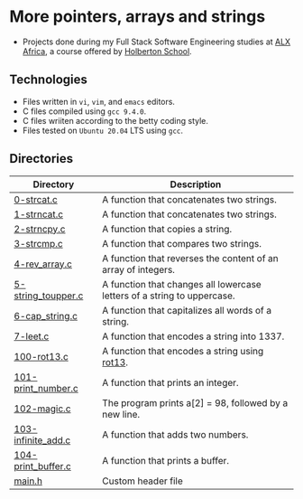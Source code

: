 # More pointers, arrays and strings

- Projects done during my Full Stack Software Engineering studies at [ALX Africa](https://www.alxafrica.com/software-engineering-2022/), a course offered by [Holberton School](https://www.holbertonschool.com/).

## Technologies
- Files written in ```vi```, ```vim```, and ```emacs``` editors. 
- C files compiled using ```gcc 9.4.0```.
- C files wriiten according to the betty coding style. 
- Files tested on ```Ubuntu 20.04``` LTS using ```gcc```.

## Directories 

| Directory  | Description |
| ---  | --- |
|[0-strcat.c](0-strcat.c)|A function that concatenates two strings.|
|[1-strncat.c](1-strncat.c)|A function that concatenates two strings.|
|[2-strncpy.c](2-strncpy.c)|A function that copies a string.|
|[3-strcmp.c](3-strcmp.c)|A function that compares two strings.|
|[4-rev_array.c](4-rev_array.c)|A function that reverses the content of an array of integers.|
|[5-string_toupper.c](5-string_toupper.c)|A function that changes all lowercase letters of a string to uppercase.|
|[6-cap_string.c](6-cap_string.c)|A function that capitalizes all words of a string.|
|[7-leet.c](7-leet.c)|A function that encodes a string into 1337.|
|[100-rot13.c](100-rot13.c)|A function that encodes a string using [rot13](https://alx-intranet.hbtn.io/rltoken/YRxmNA7BnP6yZhl09TKX3A).
|[101-print_number.c](101-print_number.c)|A function that prints an integer.|
|[102-magic.c](102-magic.c)|The program prints a[2] = 98, followed by a new line.|
|[103-infinite_add.c](103-infinite_add.c)|A function that adds two numbers.|
|[104-print_buffer.c](104-print_buffer.c)|A function that prints a buffer.|
|[main.h](main.h)|Custom header file|
